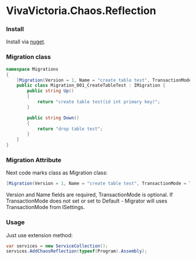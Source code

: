 ﻿# VivaVictoria.Chaos.Reflection

### Install
Install via [nuget](https://www.nuget.org/packages/VivaVictoria.Chaos.RawSql/).

### Migration class
```c#
namespace Migrations
{
    [Migration(Version = 1, Name = "create table test", TransactionMode = TransactionMode.One)]
    public class Migration_001_CreateTableTest : IMigration {
        public string Up()
        {
            return "create table test(id int primary key)";
        }

        public string Down()
        {
            return "drop table test";
        }
    }
}
```

### Migration Attribute
Next code marks class as Migration class:
```c#
[Migration(Version = 1, Name = "create table test", TransactionMode = TransactionMode.One)]
```
Version and Name fields are required, TransactionMode is optional. If TransactionMode does not set or set to Default - Migrator will uses TransactionMode from ISettings.

### Usage
Just use extension method:
```c#
var services = new ServiceCollection();
services.AddChaosReflection(typeof(Program).Assembly);
```